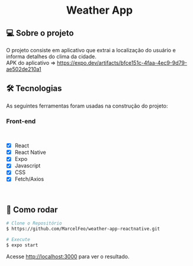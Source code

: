 <h1 align="center">Weather App
</h1>

## 💻 Sobre o projeto

O projeto consiste em aplicativo que extrai a localização do usuário e informa detalhes do clima da cidade.<br>
APK do aplicativo => https://expo.dev/artifacts/bfce151c-4faa-4ec9-9d79-ae502de210a1

## 🛠 Tecnologias

As seguintes ferramentas foram usadas na construção do projeto:

### **Front-end**

<br>

- [x] React
- [x] React Native
- [x] Expo
- [x] Javascript
- [x] CSS
- [x] Fetch/Axios

<br>

## 👷 Como rodar

```bash
# Clone o Repositório
$ https://github.com/MarcelFeo/weather-app-reactnative.git
```

```bash
# Execute
$ expo start
```

Acesse <http://localhost:3000> para ver o resultado.
